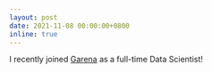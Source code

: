 ```yaml
---
layout: post
date: 2021-11-08 00:00:00+0800
inline: true
---
```


I recently joined [Garena](https://www.garena.sg) as a full-time Data Scientist!
